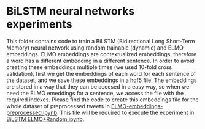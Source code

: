 # BiLSTM neural networks experiments

This folder contains code to train a BiLSTM (Bidirectional Long Short-Term Memory) neural network using random trainable (dynamic) and ELMO embeddings. ELMO embeddings are contextualized embeddings, therefore a word has a different embedding in a different sentence. In order to avoid creating these embeddings multiple times (we used 10-fold cross validation), first we get the embeddings of each word for each sentence of the dataset, and we save these embeddings in a hdf5 file. The embeddings are stored in a way that they can be accesed in a easy way, so when we need the ELMO emeddings for a sentence, we access the file with the required indexes. Please find the code to create this embeddings file for the whole dataset of preprocessed tweets in [ELMO-embeddings-preprocessed.ipynb](../CNN-based%20notebooks/ELMO-embeddings-preprocessed.ipynb). This file will be required to execute the experiment in 
 	[BiLSTM ELMO+Random.ipynb](./Bi-LSTM%20notebooks/BiLSTM%20ELMO+Random.ipynb).
